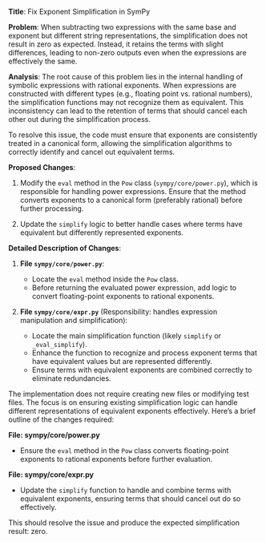 **Title**: Fix Exponent Simplification in SymPy

**Problem**: 
When subtracting two expressions with the same base and exponent but different string representations, the simplification does not result in zero as expected. Instead, it retains the terms with slight differences, leading to non-zero outputs even when the expressions are effectively the same.

**Analysis**:
The root cause of this problem lies in the internal handling of symbolic expressions with rational exponents. When expressions are constructed with different types (e.g., floating point vs. rational numbers), the simplification functions may not recognize them as equivalent. This inconsistency can lead to the retention of terms that should cancel each other out during the simplification process.

To resolve this issue, the code must ensure that exponents are consistently treated in a canonical form, allowing the simplification algorithms to correctly identify and cancel out equivalent terms.

**Proposed Changes**:
1. Modify the `eval` method in the `Pow` class (`sympy/core/power.py`), which is responsible for handling power expressions. Ensure that the method converts exponents to a canonical form (preferably rational) before further processing.
   
2. Update the `simplify` logic to better handle cases where terms have equivalent but differently represented exponents.

**Detailed Description of Changes**:
1. **File `sympy/core/power.py`**:
   - Locate the `eval` method inside the `Pow` class.
   - Before returning the evaluated power expression, add logic to convert floating-point exponents to rational exponents.

2. **File `sympy/core/expr.py`** (Responsibility: handles expression manipulation and simplification):
   - Locate the main simplification function (likely `simplify` or `_eval_simplify`).
   - Enhance the function to recognize and process exponent terms that have equivalent values but are represented differently.
   - Ensure terms with equivalent exponents are combined correctly to eliminate redundancies.

The implementation does not require creating new files or modifying test files. The focus is on ensuring existing simplification logic can handle different representations of equivalent exponents effectively. Here’s a brief outline of the changes required:

**File: sympy/core/power.py**
- Ensure the `eval` method in the `Pow` class converts floating-point exponents to rational exponents before further evaluation.

**File: sympy/core/expr.py**
- Update the `simplify` function to handle and combine terms with equivalent exponents, ensuring terms that should cancel out do so effectively.

This should resolve the issue and produce the expected simplification result: zero.